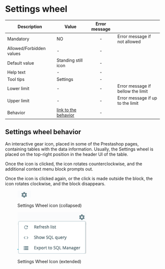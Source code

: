 # Settings wheel

<table><thead><tr><th>Description</th><th>Value</th><th align="center">Error message</th><th data-hidden></th></tr></thead><tbody><tr><td>Mandatory</td><td>NO</td><td align="center">-</td><td>Error message if not allowed</td></tr><tr><td>Allowed/Forbidden values</td><td>-</td><td align="center">-</td><td></td></tr><tr><td>Default value</td><td>Standing still icon</td><td align="center">-</td><td></td></tr><tr><td>Help text</td><td>-</td><td align="center">-</td><td></td></tr><tr><td>Tool tips</td><td>Settings</td><td align="center">-</td><td></td></tr><tr><td>Lower limit</td><td>-</td><td align="center">-</td><td>Error message if bellow the limit</td></tr><tr><td>Upper limit</td><td>-</td><td align="center">-</td><td>Error message if up to the limit</td></tr><tr><td>Behavior</td><td><a href="settings-wheel.md#settings-wheel-behavior">link to the behavior</a></td><td align="center">-</td><td></td></tr></tbody></table>

## Settings wheel behavior

An interactive gear icon, placed in some of the Prestashop pages, containing tables with the data information. Usually, the Settings wheel is placed on the top-right position in the header UI of the table.&#x20;

Once the icon is clicked, the icon rotates counterclockwise, and the additional context menu block prompts out.

Once the icon is clicked again, or the click is made outside the block, the icon rotates clockwise, and the block disappears.

<figure><img src="../../../.gitbook/assets/image (68).png" alt="Settings Wheel icon"><figcaption><p>Settings Wheel icon (collapsed)</p></figcaption></figure>

<figure><img src="../../../.gitbook/assets/image (72).png" alt="Settings Wheel Icon (extended)"><figcaption><p>Settings Wheel Icon (extended)</p></figcaption></figure>
